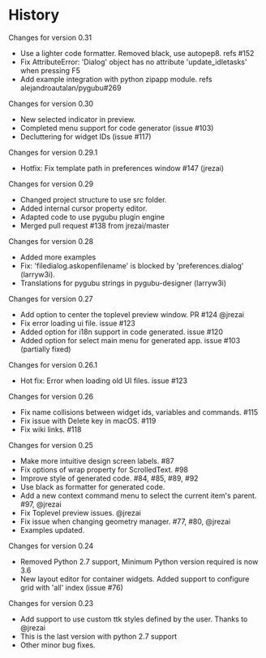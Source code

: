 History
=======

Changes for version 0.31

 * Use a lighter code formatter. Removed black, use autopep8. refs #152
 * Fix AttributeError: 'Dialog' object has no attribute 'update_idletasks' when pressing F5
 * Add example integration with python zipapp module. refs alejandroautalan/pygubu#269

Changes for version 0.30

  * New selected indicator in preview.
  * Completed menu support for code generator (issue #103)
  * Decluttering for widget IDs (issue #117)

Changes for version 0.29.1

  * Hotfix:  Fix template path in preferences window #147 (jrezai)
  
Changes for version 0.29

  * Changed project structure to use src folder.
  * Added internal cursor property editor.
  * Adapted code to use pygubu plugin engine
  * Merged pull request #138 from jrezai/master

Changes for version 0.28

  * Added more examples
  * Fix: 'filedialog.askopenfilename' is blocked by 'preferences.dialog' (larryw3i).
  * Translations for pygubu strings in pygubu-designer (larryw3i)

Changes for version 0.27

  * Add option to center the toplevel preview window. PR #124 @jrezai
  * Fix error loading ui file. issue #123
  * Added option for i18n support in code generated. issue #120
  * Added option for select main menu for generated app. issue #103 (partially fixed)

Changes for version 0.26.1

  * Hot fix: Error when loading old UI files. issue #123

Changes for version 0.26

  * Fix name collisions between widget ids, variables and commands. #115
  * Fix issue with Delete key in macOS. #119
  * Fix wiki links. #118

Changes for version 0.25

  * Make more intuitive design screen labels. #87
  * Fix options of wrap property for ScrolledText. #98
  * Improve style of generated code. #84, #85, #89, #92
  * Use black as formatter for generated code.
  * Add a new context command menu to select the current item's parent. #97, @jrezai
  * Fix Toplevel preview issues. @jrezai
  * Fix issue when changing geometry manager. #77, #80, @jrezai
  * Examples updated.

Changes for version 0.24

  * Removed Python 2.7 support, Minimum Python version required is now 3.6
  * New layout editor for container widgets. Added support to configure grid with 'all' index (issue #76)

Changes for version 0.23

  * Add support to use custom ttk styles defined by the user. Thanks to @jrezai
  * This is the last version with python 2.7 support
  * Other minor bug fixes.
